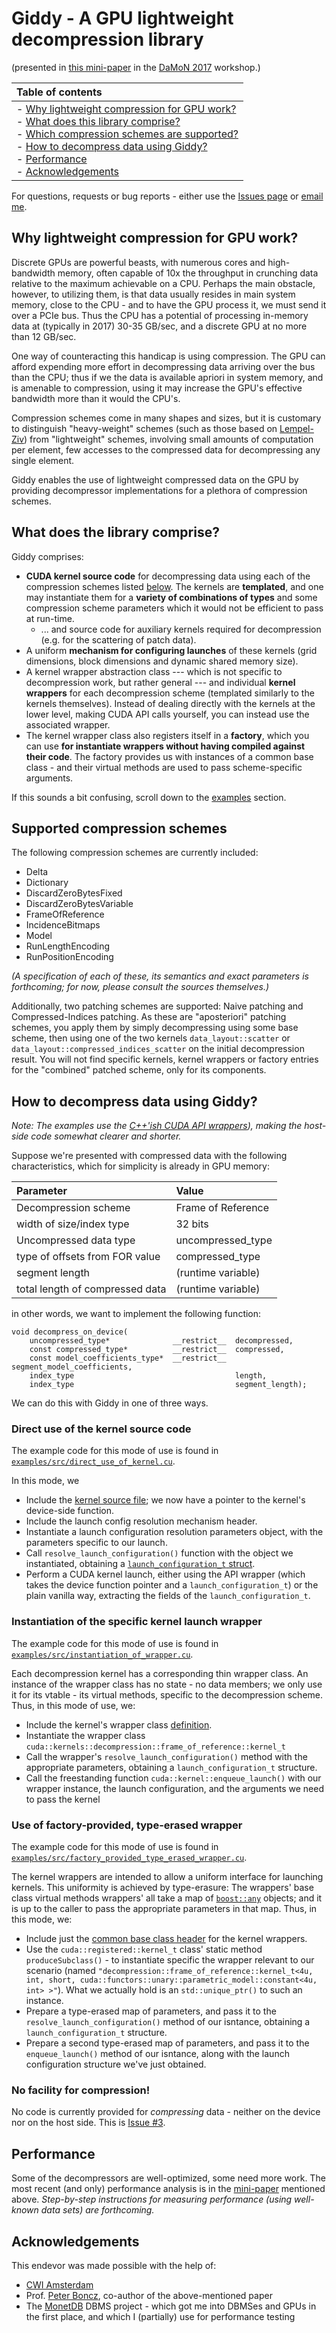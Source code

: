 # Giddy - A GPU lightweight decompression library

(presented in [this mini-paper](https://www.researchgate.net/publication/315834231_Faster_across_the_PCIe_bus_A_GPU_library_for_lightweight_decompression) in the [DaMoN 2017](http://daslab.seas.harvard.edu/damon2017/) workshop.)

| Table of contents|
|:----------------|
|- [Why lightweight compression for GPU work?](#why)<br>- [What does this library comprise?](#what)<br>- [Which compression schemes are supported?](#which)<br>- [How to decompress data using Giddy?](#examples)<br>- [Performance](#performance)<br>- [Acknowledgements](#acks)|


For questions, requests or bug reports - either use the [Issues page](https://github.com/eyalroz/libgiddy/issues) or [email me](mailto:eyalroz@technion.ac.il).


## <a name="why">Why lightweight compression for GPU work?</a>


Discrete GPUs are powerful beasts, with numerous cores and high-bandwidth memory, often capable of 10x the throughput in crunching data relative to the maximum achievable on a CPU. Perhaps the main obstacle, however, to utilizing them, is that data usually resides in main system memory, close to the CPU - and to have the GPU process it, we must send it over a PCIe bus. Thus the CPU has a potential of processing in-memory data at (typically in 2017) 30-35 GB/sec, and a discrete GPU at no more than 12 GB/sec.

One way of counteracting this handicap is using compression. The GPU can afford expending more effort in decompressing data arriving over the bus than the CPU; thus if we the data is available apriori in system memory, and is amenable to compression, using it may increase the GPU's effective bandwidth more than it would the CPU's.

Compression schemes come in many shapes and sizes, but it is customary to distinguish "heavy-weight" schemes (such as those based on [Lempel-Ziv](https://en.wikipedia.org/wiki/LZ77_and_LZ78)) from "lightweight" schemes, involving small amounts of computation per element, few accesses to the compressed data for decompressing any single element.

Giddy enables the use of lightweight compressed data on the GPU by providing decompressor implementations for a plethora of compression schemes.

## <a name="what">What does the library comprise?</a>

Giddy comprises:

* **CUDA kernel source code** for decompressing data using each of the compression schemes listed [below](#which). The kernels are **templated**, and one may instantiate them for a **variety of combinations of types** and some compression scheme parameters which it would not be efficient to pass at run-time. 
    * ... and source code for auxiliary kernels required for decompression (e.g. for the scattering of patch data).
* A uniform **mechanism for configuring launches** of these kernels (grid dimensions, block dimensions and dynamic shared memory size). 
* A kernel wrapper abstraction class --- which is not specific to decompression work, but rather general --- and individual **kernel wrappers** for each decompression scheme (templated similarly to the kernels themselves). Instead of dealing directly with the kernels at the lower level, making CUDA API calls yourself, you can instead use the associated wrapper.
* The kernel wrapper class also registers itself in a **factory**, which you can use **for instantiate wrappers without having compiled against their code**. The factory provides us with instances of a common base class - and their virtual methods are used to pass scheme-specific arguments.

If this sounds a bit confusing, scroll down to the [examples](#examples) section.

## <a name="which">Supported compression schemes</a>

The following compression schemes are currently included:

* Delta
* Dictionary
* DiscardZeroBytesFixed
* DiscardZeroBytesVariable
* FrameOfReference
* IncidenceBitmaps
* Model
* RunLengthEncoding
* RunPositionEncoding

*(A specification of each of these, its semantics and exact parameters is forthcoming; for now, please consult the sources themselves.)*

Additionally, two patching schemes are supported: Naive patching and Compressed-Indices patching. As these are "aposteriori" patching schemes, you apply them by simply decompressing using some base scheme, then using one of the two kernels `data_layout::scatter` or `data_layout::compressed_indices_scatter` on the initial decompression result. You will not find specific kernels, kernel wrappers or factory entries for the "combined" patched scheme, only for its components.

## <a name="examples">How to decompress data using Giddy?</a>

*Note: The examples use the  [C++'ish CUDA API wrappers](https://github.com/eyalroz/cuda-api-wrappers/)), making the host-side code somewhat clearer and shorter.*

Suppose we're presented with compressed data with the following characteristics, which for simplicity is already in GPU memory:

| Parameter                      | Value               |
|:-------------------------------|:--------------------|
|Decompression scheme            | Frame of Reference  |
|width of size/index type        | 32 bits             |
|Uncompressed data type          | uncompressed_type   |
|type of offsets from FOR value  | compressed_type     |
|segment length                  | (runtime variable)  |
|total length of compressed data | (runtime variable)  |

in other words, we want to implement the following function:

```
void decompress_on_device(
	uncompressed_type*              __restrict__  decompressed,
	const compressed_type*          __restrict__  compressed,
	const model_coefficients_type*  __restrict__  segment_model_coefficients,
	index_type                                    length,
	index_type                                    segment_length);
```

We can do this with Giddy in one of three ways.

### <a name="direct-use-of-kernel">Direct use of the kernel source code</a>

The example code for this mode of use is found in [`examples/src/direct_use_of_kernel.cu`](examples/src/modes_of_use/direct_use_of_kernel.cu).

In this mode, we

   * Include the [kernel source file](https://github.com/eyalroz/libgiddy/blob/master/src/kernels/decompression/frame_of_reference.cuh); we now have a pointer to the kernel's device-side function.
   * Include the launch config resolution mechanism header.
   * Instantiate a launch configuration resolution parameters object, with the parameters specific to our launch.
   * Call `resolve_launch_configuration()` function with the object we instantiated, obtaining a [`launch_configuration_t` struct](https://codedocs.xyz/eyalroz/cuda-api-wrappers/structcuda_1_1launch__configuration__t.html).
   * Perform a CUDA kernel launch, either using the API wrapper (which takes the device function pointer and a `launch_configuration_t`) or the plain vanilla way, extracting the fields of the `launch_configuration_t`.
   
### <a name="instantiation-of-wrapper">Instantiation of the specific kernel launch wrapper</a>

The example code for this mode of use is found in [`examples/src/instantiation_of_wrapper.cu`](examples/src/modes_of_use/instantiation_of_wrapper.cu).

Each decompression kernel has a corresponding thin wrapper class. An instance of the wrapper class has no state - no data members; we only use it for its vtable - its virtual methods, specific to the decompression scheme. Thus, in this mode of use, we:

   * Include the kernel's wrapper class [definition](https://github.com/eyalroz/libgiddy/blob/master/src/kernel_wrappers/decompression/frame_of_reference.cu).
   * Instantiate the wrapper class `cuda::kernels::decompression::frame_of_reference::kernel_t`
   * Call the wrapper's  `resolve_launch_configuration()` method with the appropriate parameters, obtaining a `launch_configuration_t` structure.
   * Call the freestanding function `cuda::kernel::enqueue_launch()` with our wrapper instance, the launch configuration, and the arguments we need to pass the kernel
   
### <a name="factory-provided-type-erased-wrapper">Use of factory-provided, type-erased wrapper</a>

The example code for this mode of use is found in [`examples/src/factory_provided_type_erased_wrapper.cu`](examples/src/modes_of_use/factory_provided_type_erased_wrapper.cu).

The kernel wrappers are intended to allow a uniform interface for launching kernels. This uniformity is achieved by type-erasure: The wrappers' base class virtual methods wrappers' all take a map of [`boost::any`](http://www.boost.org/doc/libs/1_63_0/doc/html/any.html) objects; and it is up to the caller to pass the appropriate parameters in that map. Thus, in this mode, we:

   * Include just the [common base class header](https://github.com/eyalroz/libgiddy/blob/master/src/kernel_wrappers/registered_wrapper.h) for the kernel wrappers.
   * Use the `cuda::registered::kernel_t` class' static method `produceSubclass()` - to instantiate specific the wrapper relevant to our scenario (named `"decompression::frame_of_reference::kernel_t<4u, int, short, cuda::functors::unary::parametric_model::constant<4u, int> >"`). What we actually hold is an `std::unique_ptr()` to such an instance.   
   * Prepare a type-erased map of parameters, and pass it to the `resolve_launch_configuration()` method of our isntance, obtaining a `launch_configuration_t` structure.
   * Prepare a second type-erased map of parameters, and pass it to the `enqueue_launch()` method of our isntance, along with the launch configuration structure we've just obtained.

### No facility for compression!

No code is currently provided for *compressing* data - neither on the device nor on the host side. This is [Issue #3](https://github.com/eyalroz/libgiddy/issues/3).

## <a name="performance">Performance</a>

Some of the decompressors are well-optimized, some need more work. The most recent (and only) performance analysis is in the  [mini-paper](https://www.researchgate.net/publication/315834231_Faster_across_the_PCIe_bus_A_GPU_library_for_lightweight_decompression) mentioned above. *Step-by-step instructions for measuring performance (using well-known data sets) are forthcoming.*

## <a name="acks">Acknowledgements</a>

This endevor was made possible with the help of:

* [CWI Amsterdam](http://www.cwi.nl/)
* Prof. [Peter Boncz](http://homepages.cwi.nl/~boncz/), co-author of the above-mentioned paper
* The [MonetDB](http://www.monetdb.org/) DBMS project - which got me into DBMSes and GPUs in the first place, and which I (partially) use for performance testing
